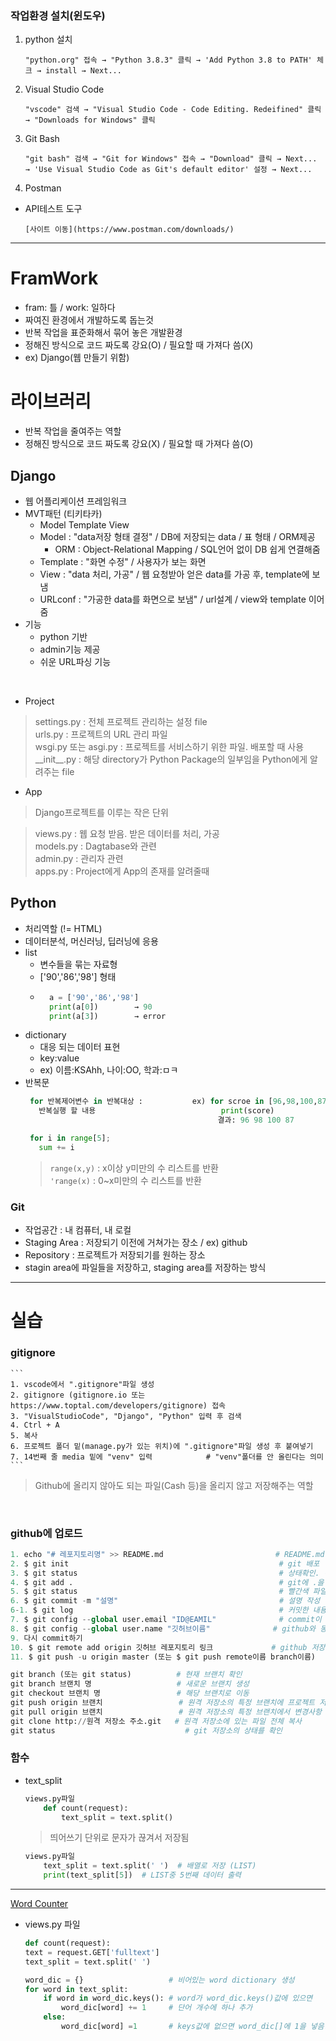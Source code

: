 ### 작업환경 설치(윈도우)  
1. python 설치  
    ```
    "python.org" 접속 → "Python 3.8.3" 클릭 → 'Add Python 3.8 to PATH' 체크 → install → Next...
    ```  
2. Visual Studio Code  
    ```
    "vscode" 검색 → "Visual Studio Code - Code Editing. Redeifined" 클릭 → "Downloads for Windows" 클릭 
    ```  
3. Git Bash  
    ```
    "git bash" 검색 → "Git for Windows" 접속 → "Download" 클릭 → Next... → 'Use Visual Studio Code as Git's default editor' 설정 → Next...
    ```  
4. Postman  
  - API테스트 도구  
    ```
    [사이트 이동](https://www.postman.com/downloads/)  
    ```   
- - -  

# FramWork
- fram: 틀 / work: 일하다  
- 짜여진 환경에서 개발하도록 돕는것  
- 반복 작업을 표준화해서 묶어 놓은 개발환경 
- 정해진 방식으로 코드 짜도록 강요(O) / 필요할 때 가져다 씀(X) 
- ex) Django(웹 만들기 위함)  

# 라이브러리  
- 반복 작업을 줄여주는 역할  
- 정해진 방식으로 코드 짜도록 강요(X) / 필요할 때 가져다 씀(O)  

## Django  
- 웹 어플리케이션 프레임워크    
- MVT패턴 (티키타카)  
    - Model Template View  
    - Model : "data저장 형태 결정" / DB에 저장되는 data / 표 형태 / ORM제공  
        - ORM : Object-Relational Mapping / SQL언어 없이 DB 쉽게 연결해줌  
    - Template : "화면 수정" / 사용자가 보는 화면  
    - View : "data 처리, 가공" / 웹 요청받아 얻은 data를 가공 후, template에 보냄  
    - URLconf : "가공한 data를 화면으로 보냄" / url설계 / view와 template 이어줌  
- 기능
    - python 기반  
    - admin기능 제공  
    - 쉬운 URL파싱 기능  

<br>

- Project  
> settings.py : 전체 프로젝트 관리하는 설정 file  
> urls.py : 프로젝트의 URL 관리 파일  
> wsgi.py 또는 asgi.py : 프로젝트를 서비스하기 위한 파일. 배포할 때 사용  
> \_\_init__.py : 해당 directory가 Python Package의 일부임을 Python에게 알려주는 file  
- App  
> Django프로젝트를 이루는 작은 단위


> views.py : 웹 요청 받음. 받은 데이터를 처리, 가공  
> models.py : Dagtabase와 관련  
> admin.py : 관리자 관련  
> apps.py : Project에게 App의 존재를 알려줄때

## Python  
- 처리역할 (!= HTML)  
- 데이터분석, 머신러닝, 딥러닝에 응용   
- list
    - 변수들을 묶는 자료형  
    - ['90','86','98'] 형태
    -
      ```python
        a = ['90','86','98']
        print(a[0])        → 90
        print(a[3])        → error
      ```  
- dictionary  
    - 대응 되는 데이터 표현  
    - key:value
    - ex) 이름:KSAhh, 나이:OO, 학과:ㅁㅋ  
- 반복문  
   ```python
    for 반복제어변수 in 반복대상 :           ex) for scroe in [96,98,100,87]
      반복실행 할 내용                            print(score)
                                              결과: 96 98 100 87
   ```  
   ```python
    for i in range[5];
      sum += i
   ```
   > `range(x,y)` : x이상 y미만의 수 리스트를 반환  
   > `'range(x)` : 0~x미만의 수 리스트를 반환  

### Git  
- 작업공간 : 내 컴퓨터, 내 로컬
- Staging Area : 저장되기 이전에 거쳐가는 장소 / ex) github  
- Repository : 프로젝트가 저장되기를 원하는 장소  
- stagin area에 파일들을 저장하고, staging area를 저장하는 방식  

- - -  

# 실습

### gitignore  
    ```
    1. vscode에서 ".gitignore"파일 생성
    2. gitignore (gitignore.io 또는 https://www.toptal.com/developers/gitignore) 접속
    3. "VisualStudioCode", "Django", "Python" 입력 후 검색
    4. Ctrl + A
    5. 복사
    6. 프로젝트 폴더 밑(manage.py가 있는 위치)에 ".gitignore"파일 생성 후 붙여넣기
    7. 14번째 줄 media 밑에 "venv" 입력            # "venv"폴더를 안 올린다는 의미
    ```
> Github에 올리지 않아도 되는 파일(Cash 등)을 올리지 않고 저장해주는 역할  

<br>

### github에 업로드  
```python
1. echo "# 레포지토리명" >> README.md                         # README.md 파일을 만들고 "# 레포지토리명"을 적음 / 필요한 프로그램이나 패키지를 적어줌
2. $ git init                                               # git 배포  
3. $ git status                                             # 상태확인. 어떠한 파일을 수정했는지 확인 (빨간색 파일)  
4. $ git add .                                              # git에 .을 추가한다. / "."은 모든 것을 의미 / staging area에 올라감  
5. $ git status                                             # 빨간색 파일이 초록색 파일로 바뀜  
6. $ git commit -m "설명"                                    # 설명 작성  
6-1. $ git log                                              # 커밋한 내용 볼 수 있음 / q로 벗어남
7. $ git config --global user.email "ID@EAMIL"              # commit이 안되는 경우, github이메일 정보 입력  
8. $ git config --global user.name "깃허브이름"              # github와 동일해야 함
9. 다시 commit하기  
10. $ git remote add origin 깃허브 레포지토리 링크             # github 저장소와 연동 / "origin"이라는 remote이름으로 연결됨  
11. $ git push -u origin master (또는 $ git push remote이름 branch이름)                             # "origin"이라는 리모트이름 & master branch에 업로드  
```  
```python
git branch (또는 git status)          # 현재 브랜치 확인
git branch 브랜치 명                   # 새로운 브랜치 생성
git checkout 브랜치 명                 # 해당 브랜치로 이동
git push origin 브랜치                 # 원격 저장소의 특정 브랜치에 프로젝트 저장
git pull origin 브랜치                 # 원격 저장소의 특정 브랜치에서 변경사항 pull 해오기
git clone http://원격 저장소 주소.git   # 원격 저장소에 있는 파일 전체 복사
git status                             # git 저장소의 상태를 확인
```

### 함수  
- text_split  
    ```python
    views.py파일
        def count(request):
            text_split = text.split()
    ```  
    > 띄어쓰기 단위로 문자가 끊겨서 저장됨  
    ```python
    views.py파일
        text_split = text.split(' ')  # 배열로 저장 (LIST)
        print(text_split[5])  # LIST중 5번째 데이터 출력
    ```  

- - -  

[Word Counter](wordcount1234.herokuapp.com)  
- views.py 파일  
    ```python
    def count(request):
    text = request.GET['fulltext']
    text_split = text.split(' ')

    word_dic = {}                   # 비어있는 word dictionary 생성
    for word in text_split:
        if word in word_dic.keys(): # word가 word_dic.keys()값에 있으면
            word_dic[word] += 1     # 단어 개수에 하나 추가
        else:
            word_dic[word] =1       # keys값에 없으면 word_dic[]에 1을 넣음. 즉 생성
    ```  
